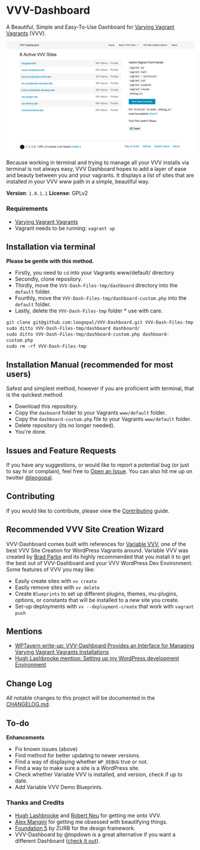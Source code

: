 VVV-Dashboard 
=============

A Beautiful, Simple and Easy-To-Use Dashboard for [Varying Vagrant Vagrants](https://github.com/Varying-Vagrant-Vagrants/VVV) (VVV).

![image](https://raw.githubusercontent.com/leogopal/VVV-Dashboard/master/dashboard-screenshot.png)

Because working in terminal and trying to manage all your VVV installs via terminal is not always easy, VVV Dashboard hopes to add a layer of ease and beauty between you and your vagrants. It displays a list of sites that are installed in your VVV www path in a simple, beautiful way.

**Version**: `1.0.1.1`
**License**: GPLv2

### Requirements

- [Varying Vagrant Vagrants](https://github.com/Varying-Vagrant-Vagrants/VVV)
- Vagrant needs to be running: `vagrant up`

## Installation via terminal

**Please be gentle with this method.**

- Firstly, you need to `cd` into your Vagrants www/default/ directory
- Secondly, clone repository.
- Thirdly, move the `VVV-Dash-Files-tmp/dashboard` directory into the `default` folder.
- Fourthly, move the `VVV-Dash-Files-tmp/dashboard-custom.php` into the `default` folder.
- Lastly, delete the `VVV-Dash-Files-tmp` folder * use with care.

```
git clone git@github.com:leogopal/VVV-Dashboard.git VVV-Dash-Files-tmp
sudo ditto VVV-Dash-Files-tmp/dashboard dashboard/
sudo ditto VVV-Dash-Files-tmp/dashboard-custom.php dashboard-custom.php
sudo rm -rf VVV-Dash-Files-tmp
```

## Installation Manual (recommended for most users)

Safest and simplest method, however if you are proficient with terminal, that is the quickest method.

- Download this repository.
- Copy the `dasboard` folder to your Vagrants `www/default` folder.
- Copy the `dashboard-custom.php` file to your Vagrants `www/default` folder.
- Delete repository (its no longer needed).
- You're done.

## Issues and Feature Requests

If you have any suggestions, or would like to report a potential bug (or just to say hi or complain), feel free to [Open an Issue](https://github.com/leogopal/VVV-Dashboard/issues/new). You can also hit me up on twotter [@leogopal](https://twitter.com/leogopal).

## Contributing

If you would like to contribute, please view the [Contributing](https://github.com/leogopal/VVV-Dashboard/blob/master/CONTRIBUTING.md) guide.

## Recommended VVV Site Creation Wizard

VVV-Dashboard comes built with references for [Variable VVV](https://github.com/bradp/vv), one of the best VVV Site Creation for WordPress Vagrants around. Variable VVV was created by [Brad Parbs](https://github.com/bradp) and its highly recommended that you install it to get the best out of VVV-Dashboard and your VVV WordPress Dev Environment. Some features of VVV you may like:

- Easily create sites with `vv create`
- Easily remove sites with `vv delete`
- Create `Blueprints` to set up different plugins, themes, mu-plugins, options, or constants that will be installed to a new site you create.
- Set-up deployments with `vv --deployment-create` that work with `vagrant push`

## Mentions

- [WPTavern write-up: VVV-Dashboard Provides an Interface for Managing Varying Vagrant Vagrants Installations](http://wptavern.com/vvv-dashboard-provides-an-interface-for-managing-varying-vagrant-vagrants-installations)
- [Hugh Lashbrooke mention: Setting up my WordPress development Environment](http://www.hughlashbrooke.com/2014/11/my-wordpress-development-environment/)

## Change Log

All notable changes to this project will be documented in the [CHANGELOG.md](https://github.com/leogopal/VVV-Dashboard/blob/master/CHANGELOG.md).

## To-do
**Enhancements**

* Fix known issues (above)
* Find method for better updating to newer versions.
* Find a way of displaying whether `WP_DEBUG` true or not.
* Find a way to make sure a site is a WordPress site.
* Check whether Variable VVV is installed, and version, check if up to date.
* Add Variable VVV Demo Blueprints.

### Thanks and Credits

- [Hugh Lashbrooke](https://twitter.com/hlashbrooke) and [Robert Neu](https://twitter.com/rob_neu) for getting me onto VVV.
- [Alex Mangini](http://kolakube.com) for getting me obsessed with beautifying things.
- [Foundation 5](http://foundation.zurb.com/docs/) by ZURB for the design framework.
- VVV-Dashboard by @topdown is a great alternative if you want a different Dashboard ([check it out](https://github.com/topdown/VVV-Dashboard)).
